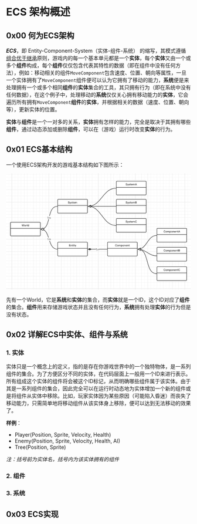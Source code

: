 # ECS 架构概述

## 0x00 何为ECS架构

***ECS***，即 Entity-Component-System（实体-组件-系统） 的缩写，其模式遵循[组合优于继承](https://en.wikipedia.org/wiki/Composition_over_inheritance)原则，游戏内的每一个基本单元都是一个**实体**，每个**实体**又由一个或多个**组件**构成，每个**组件**仅仅包含代表其特性的数据（即在组件中没有任何方法），例如：移动相关的组件`MoveComponent`包含速度、位置、朝向等属性，一旦一个实体拥有了`MoveComponent`组件便可以认为它拥有了移动的能力，**系统**便是来处理拥有一个或多个相同**组件**的**实体**集合的工具，其只拥有行为（即在系统中没有任何数据），在这个例子中，处理移动的**系统**仅仅关心拥有移动能力的**实体**，它会遍历所有拥有`MoveComponent`**组件**的**实体**，并根据相关的数据（速度、位置、朝向等），更新实体的位置。

**实体**与**组件**是一个一对多的关系，**实体**拥有怎样的能力，完全是取决于其拥有哪些**组件**，通过动态添加或删除**组件**，可以在（游戏）运行时改变**实体**的行为。

## 0x01 ECS基本结构

一个使用ECS架构开发的游戏基本结构如下图所示：

![](./Images/Ecs_arch.png)

先有一个World，它是**系统**和**实体**的集合，而**实体**就是一个ID，这个ID对应了**组件**的集合。**组件**用来存储游戏状态并且没有任何行为，**系统**拥有处理**实体**的行为但是没有状态。

## 0x02 详解ECS中实体、组件与系统 

### 1. 实体

实体只是一个概念上的定义，指的是存在你游戏世界中的一个独特物体，是一系列组件的集合。为了方便区分不同的实体，在代码层面上一般用一个ID来进行表示。所有组成这个实体的组件将会被这个ID标记，从而明确哪些组件属于该实体。由于其是一系列组件的集合，因此完全可以在运行时动态地为实体增加一个新的组件或是将组件从实体中移除。比如，玩家实体因为某些原因（可能陷入昏迷）而丧失了移动能力，只需简单地将移动组件从该实体身上移除，便可以达到无法移动的效果了。



**样例**：

- Player(Position, Sprite, Velocity, Health)
- Enemy(Position, Sprite, Velocity, Health, AI)
- Tree(Position, Sprite)

*注：括号前为实体名，括号内为该实体拥有的组件*



### 2. 组件



### 3. 系统



## 0x03 ECS实现



